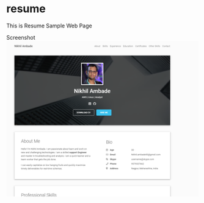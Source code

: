 # resume
This is Resume Sample Web Page

Screenshot <br/>
     ![alt text](https://github.com/ANIKHILT/resumesite/blob/master/screenshot.png)<br/>

